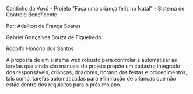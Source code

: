 Cantinho da Vovó - Projeto "Faça uma criança feliz no Natal" - Sistema de Controle Beneficente

Por: 
Adailton de França Soares

Gabriel Gonçalves Souza de Figueiredo

Rodolfo Honório dos Santos

A proposta de um sistema web robusto para controlar e automatizar as tarefas que ainda são manuais do projeto propõe um cadastro integrado dos responsáveis, crianças, doadores, horário das festas e procedimentos, tais como, tarefas automatizadas para eliminação de crianças que não estão dentro dos requisitos para o próximo ano.
